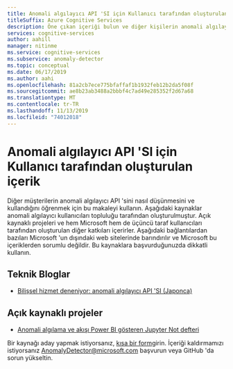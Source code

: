 ```yaml
---
title: Anomali algılayıcı API 'SI için Kullanıcı tarafından oluşturulan içerik
titleSuffix: Azure Cognitive Services
description: Öne çıkan içeriği bulun ve diğer kişilerin anomali algılayıcı API 'sini kullanma hakkında bilgi edinin.
services: cognitive-services
author: aahill
manager: nitinme
ms.service: cognitive-services
ms.subservice: anomaly-detector
ms.topic: conceptual
ms.date: 06/17/2019
ms.author: aahi
ms.openlocfilehash: 81a2cb7ece775bfaffaf1b1932feb12b2da5f08f
ms.sourcegitcommit: ae8b23ab3488a2bbbf4c7ad49e285352f2d67a68
ms.translationtype: MT
ms.contentlocale: tr-TR
ms.lasthandoff: 11/13/2019
ms.locfileid: "74012018"
---
```

# <a name="featured-user-generated-content-for-the-anomaly-detector-api"></a>Anomali algılayıcı API 'SI için Kullanıcı tarafından oluşturulan içerik

Diğer müşterilerin anomali algılayıcı API 'sini nasıl düşünmesini ve kullandığını öğrenmek için bu makaleyi kullanın. Aşağıdaki kaynaklar anomali algılayıcı kullanıcıları topluluğu tarafından oluşturulmuştur. Açık kaynaklı projeleri ve hem Microsoft hem de üçüncü taraf kullanıcıları tarafından oluşturulan diğer katkıları içerirler. Aşağıdaki bağlantılardan bazıları Microsoft 'un dışındaki web sitelerinde barındırılır ve Microsoft bu içeriklerden sorumlu değildir. Bu kaynaklara başvurduğunuzda dikkatli kullanın.

## <a name="technical-blogs"></a>Teknik Bloglar

* [Bilişsel hizmet deneniyor: anomali algılayıcı API 'SI (Japonca)](https://azure-recipe.kc-cloud.jp/2019/04/cognitive-service-anomaly-detector-api/)

## <a name="open-source-projects"></a>Açık kaynaklı projeler

* [Anomali algılama ve akışı Power BI gösteren Jupyter Not defteri](https://github.com/marvinbuss/MS-AnomalyFinder)

Bir kaynağı aday yapmak istiyorsanız, [kısa bir form](https://forms.office.com/Pages/ResponsePage.aspx?id=v4j5cvGGr0GRqy180BHbRxSkyhztUNZCtaivu8nmhd1UMENTMEJWTkRORkRGQUtGQzlWQ1dSV1JLTS4u)girin.
İçeriği kaldırmamızı istiyorsanız AnomalyDetector@microsoft.com başvurun veya GitHub 'da sorun yükseltin.
